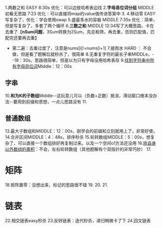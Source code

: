 1.两数之和 EASY  8:30s 优化：可以边放哈希表边找
2.**字母易位词分组** MIDDLE 初看无思路 7:23 优化：可以直接将map的value值传进答案中
3.
4.移动零 EASY 写复杂了，优化：学会使用swap
5.盛最多水的容器 MIDDLE 7:35s 优化：简单，但是写复杂了，多套了两个循环
6.**三数之和** MIDDLE 12:34写了大概思路。卡在去重了【**nSum问题**，3Sum转换为2Sum，先总和筛，再去重，否则匹配值，匹配完还要再去重】
+ 第二遍：去重过度了，注意是nums[i]!=nums[i+1]
7.接雨水 HARD ： 不会做，但是看了题解后就秒杀了，很简单
8.无重复字符的最长子串MIDDLe，--18：30s。思路很简单，但是以为只有字母没用哈希表存
9.[找到字符串中所有字母异位词](https://leetcode.cn/problems/find-all-anagrams-in-a-string/)Middle：12：00s


## 字串
10.**和为K的子数组**Middle--这玩意儿可以（负数+正数）抵消，滑动窗口根本没办法--要用到前缀和思想，一点儿思路没有
11.

## 普通数组
13.最大子数组和MIDDLE：12：00s，刚学会的前缀和立刻就用上了，非常好使。
14.合并区间MIDDLE：4：48s，排序秒杀
15.轮转数组MIDDLE：5：00s，想复杂了，可以直接一个数组排好再复制过来。以及一个空间o1方法还没用
16.[除自身以外数组的乘积](https://leetcode.cn/problems/product-of-array-except-self/)：不会，左右轮转数组（其他题解有个双指针的非常巧妙）
17.

# 矩阵
18.矩阵置零：没想出来，标记的思路很不错
19.
20.
21.

# 链表
22.相交链表easy秒杀
23.反转链表：迭代秒杀，递归稍微卡了下
24.回文链表

















































































































































































